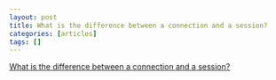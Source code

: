 ```yaml
---
layout: post
title: What is the difference between a connection and a session?
categories: [articles]
tags: []
---
```


[What is the difference between a connection and a session?](https://dba.stackexchange.com/a/13700)
